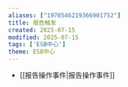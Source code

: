 ```yaml
---
aliases: ["1970546219366901752"]
title: 报告触发
created: 2025-07-15
modified: 2025-07-15
tags: ['ESB中心']
theme: ESB中心
---
```


- [[报告操作事件|报告操作事件]]
